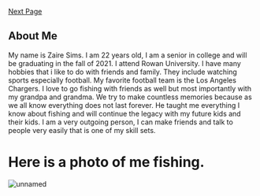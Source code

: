 <a href="https://zairesims.github.io/webAssignment02/" > Next Page</a>


## About Me
My name is Zaire Sims. I am 22 years old, I am a senior in college and will be graduating in the fall of 2021. I attend Rowan University. I have many hobbies that i like to do with friends and family. They include watching sports especially football. My favorite football team is the Los Angeles Chargers. I love to go fishing with friends as well but most importantly with my grandpa and grandma. We try to make countless memories because as we all know everything does not last forever. He taught me everything I know about fishing and will continue the legacy with my future kids and their kids. I am a very outgoing person, I can make friends and talk to people very easily that is one of my skill sets. 

# Here is a photo of me fishing.
![unnamed](https://user-images.githubusercontent.com/84479825/120730613-dc57e200-c4af-11eb-888a-3044abcde54f.jpg)
